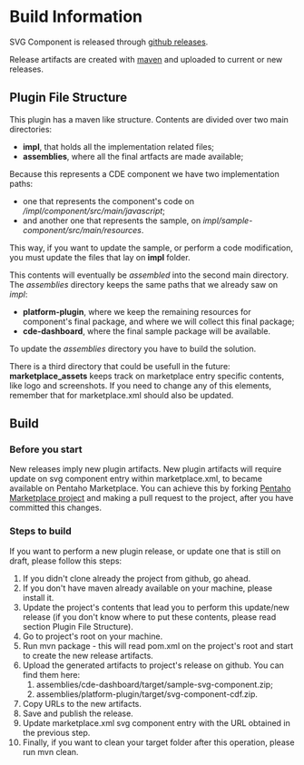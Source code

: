 # Build Information

SVG Component is released through [github releases](https://github.com/blog/1547-release-your-software).

Release artifacts are created with [maven](https://maven.apache.org/) and uploaded to current or new releases.

## Plugin File Structure

This plugin has a maven like structure. Contents are divided over two main directories:
* **impl**, that holds all the implementation related files;
* **assemblies**, where all the final artfacts are made available;

Because this represents a CDE component we have two implementation paths: 
* one that represents the component's code on _/impl/component/src/main/javascript_;
* and another one that represents the sample, on _impl/sample-component/src/main/resources_.

This way, if you want to update the sample, or perform a code modification, you must update the files that lay on **impl** folder.

This contents will eventually be _assembled_ into the second main directory. The _assemblies_ directory keeps the same paths that we already saw on _impl_:
* **platform-plugin**, where we keep the remaining resources for component's final package, and where we will collect this final package;
* **cde-dashboard**, where the final sample package will be available.

To update the _assemblies_ directory you have to build the solution. 

There is a third directory that could be usefull in the future: __marketplace_assets__ keeps track on marketplace entry specific contents, like logo and screenshots. If you need to change any of this elements, remember that for marketplace.xml should also be updated.

## Build

### Before you start

New releases imply new plugin artifacts. New plugin artifacts will require update on svg component entry within marketplace.xml, to became available on Pentaho Marketplace. You can achieve this by forking [Pentaho Marketplace project](https://github.com/pentaho/marketplace-metadata) and making a pull request to the project, after you have committed this changes.

### Steps to build 

If you want to perform a new plugin release, or update one that is still on draft, please follow this steps:

1. If you didn't clone already the project from github, go ahead.
1. If you don't have maven already available on your machine, please install it. 
1. Update the project's contents that lead you to perform this update/new release (if you don't know where to put these contents, please read section Plugin File Structure).
1. Go to project's root on your machine.
1. Run mvn package - this will read pom.xml on the project's root and start to create the new release artifacts.
1. Upload the generated artifacts to project's release on github. You can find them here:
    1. assemblies/cde-dashboard/target/sample-svg-component.zip;
    1. assemblies/platform-plugin/target/svg-component-cdf.zip.
1. Copy URLs to the new artifacts.
1. Save and publish the release.
1. Update marketplace.xml svg component entry with the URL obtained in the previous step.
1. Finally, if you want to clean your target folder after this operation, please run mvn clean.


